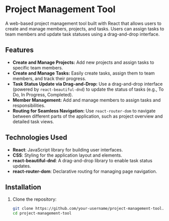 # Project Management Tool

A web-based project management tool built with React that allows users to create and manage members, projects, and tasks. Users can assign tasks to team members and update task statuses using a drag-and-drop interface.

## Features

- **Create and Manage Projects:** Add new projects and assign tasks to specific team members.
- **Create and Manage Tasks:** Easily create tasks, assign them to team members, and track their progress.
- **Task Status Update via Drag-and-Drop:** Use a drag-and-drop interface (powered by `react-beautiful-dnd`) to update the status of tasks (e.g., To Do, In Progress, Completed).
- **Member Management:** Add and manage members to assign tasks and responsibilities.
- **Routing for Seamless Navigation:** Use `react-router-dom` to navigate between different parts of the application, such as project overview and detailed task views.

## Technologies Used

- **React**: JavaScript library for building user interfaces.
- **CSS**: Styling for the application layout and elements.
- **react-beautiful-dnd**: A drag-and-drop library to enable task status updates.
- **react-router-dom**: Declarative routing for managing page navigation.

## Installation

1. Clone the repository:
   ```bash
   git clone https://github.com/your-username/project-management-tool.git
   cd project-management-tool
